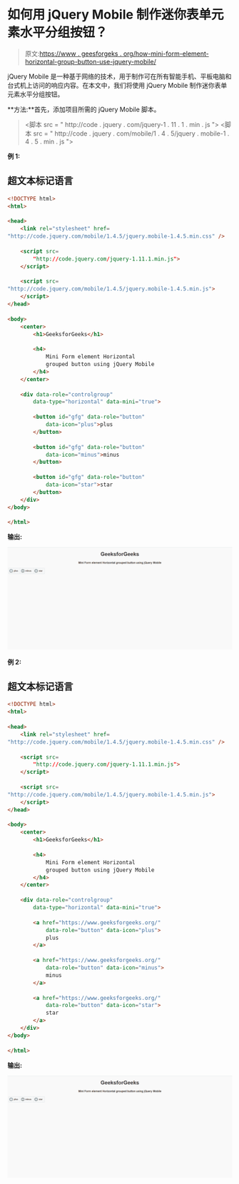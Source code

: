 # 如何用 jQuery Mobile 制作迷你表单元素水平分组按钮？

> 原文:[https://www . geesforgeks . org/how-mini-form-element-horizontal-group-button-use-jquery-mobile/](https://www.geeksforgeeks.org/how-to-make-mini-form-element-horizontal-grouped-button-using-jquery-mobile/)

jQuery Mobile 是一种基于网络的技术，用于制作可在所有智能手机、平板电脑和台式机上访问的响应内容。在本文中，我们将使用 jQuery Mobile 制作迷你表单元素水平分组按钮。

**方法:**首先，添加项目所需的 jQuery Mobile 脚本。

> <link rel="”stylesheet”" href="”http://code.jquery.com/mobile/1.4.5/jquery.mobile-1.4.5.min.css”/">
> <脚本 src = " http://code . jquery . com/jquery-1 . 11 . 1 . min . js "></脚本>
> <脚本 src = " http://code . jquery . com/mobile/1 . 4 . 5/jquery . mobile-1 . 4 . 5 . min . js "></脚本>

**例 1:**

## 超文本标记语言

```html
<!DOCTYPE html>
<html>

<head>
    <link rel="stylesheet" href=
"http://code.jquery.com/mobile/1.4.5/jquery.mobile-1.4.5.min.css" />

    <script src=
        "http://code.jquery.com/jquery-1.11.1.min.js">
    </script>

    <script src=
"http://code.jquery.com/mobile/1.4.5/jquery.mobile-1.4.5.min.js">
    </script>
</head>

<body>
    <center>
        <h1>GeeksforGeeks</h1>

        <h4>
            Mini Form element Horizontal 
            grouped button using jQuery Mobile
        </h4>
    </center>

    <div data-role="controlgroup" 
        data-type="horizontal" data-mini="true">

        <button id="gfg" data-role="button" 
            data-icon="plus">plus
        </button>

        <button id="gfg" data-role="button" 
            data-icon="minus">minus
        </button>

        <button id="gfg" data-role="button"
            data-icon="star">star
        </button>
    </div>
</body>

</html>
```

**输出:**

![](img/c3e446105137a6814b8e428d41a6b872.png)

**例 2:**

## 超文本标记语言

```html
<!DOCTYPE html>
<html>

<head>
    <link rel="stylesheet" href=
"http://code.jquery.com/mobile/1.4.5/jquery.mobile-1.4.5.min.css" />

    <script src=
        "http://code.jquery.com/jquery-1.11.1.min.js">
    </script>

    <script src=
"http://code.jquery.com/mobile/1.4.5/jquery.mobile-1.4.5.min.js">
    </script>
</head>

<body>
    <center>
        <h1>GeeksforGeeks</h1>

        <h4>
            Mini Form element Horizontal 
            grouped button using jQuery Mobile
        </h4>
    </center>

    <div data-role="controlgroup" 
        data-type="horizontal" data-mini="true">

        <a href="https://www.geeksforgeeks.org/" 
            data-role="button" data-icon="plus">
            plus
        </a>

        <a href="https://www.geeksforgeeks.org/" 
            data-role="button" data-icon="minus">
            minus
        </a>

        <a href="https://www.geeksforgeeks.org/" 
            data-role="button" data-icon="star">
            star
        </a>
    </div>
</body>

</html>
```

**输出:**

![](img/c3e446105137a6814b8e428d41a6b872.png)
